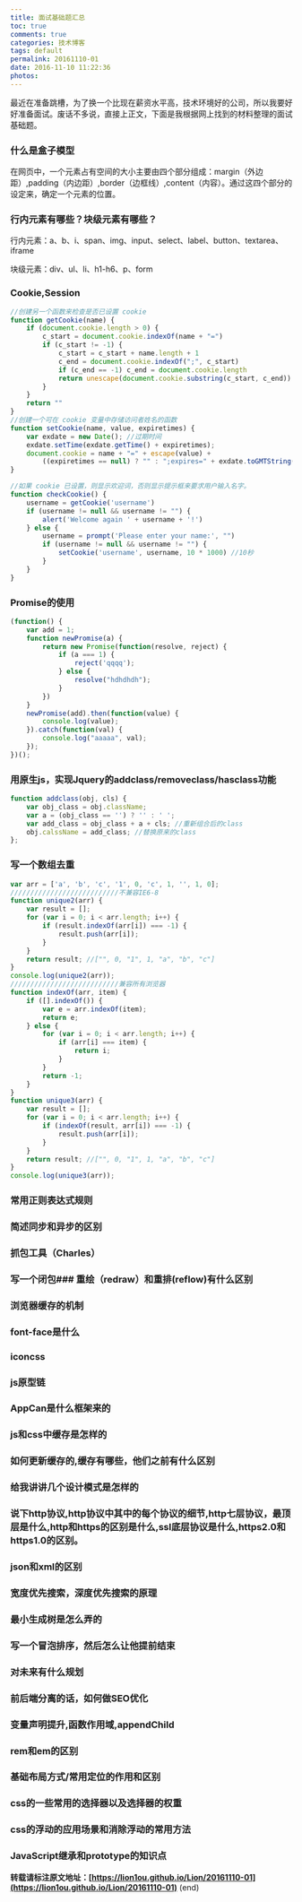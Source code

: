 ```yaml
---
title: 面试基础题汇总
toc: true
comments: true
categories: 技术博客
tags: default
permalink: 20161110-01
date: 2016-11-10 11:22:36
photos:
---
```


最近在准备跳槽，为了换一个比现在薪资水平高，技术环境好的公司，所以我要好好准备面试。废话不多说，直接上正文，下面是我根据网上找到的材料整理的面试基础题。
<!--more-->

### 什么是盒子模型
在网页中，一个元素占有空间的大小主要由四个部分组成：margin（外边距）,padding（内边距）,border（边框线）,content（内容）。通过这四个部分的设定来，确定一个元素的位置。

### 行内元素有哪些？块级元素有哪些？

行内元素：a、b、i、span、img、input、select、label、button、textarea、iframe

块级元素：div、ul、li、h1-h6、p、form

### Cookie,Session
```js
//创建另一个函数来检查是否已设置 cookie
function getCookie(name) {
    if (document.cookie.length > 0) {
        c_start = document.cookie.indexOf(name + "=")
        if (c_start != -1) {
            c_start = c_start + name.length + 1
            c_end = document.cookie.indexOf(";", c_start)
            if (c_end == -1) c_end = document.cookie.length
            return unescape(document.cookie.substring(c_start, c_end))
        }
    }
    return ""
}
//创建一个可在 cookie 变量中存储访问者姓名的函数 
function setCookie(name, value, expiretimes) {
    var exdate = new Date(); //过期时间
    exdate.setTime(exdate.getTime() + expiretimes);
    document.cookie = name + "=" + escape(value) +
        ((expiretimes == null) ? "" : ";expires=" + exdate.toGMTString())
}

//如果 cookie 已设置，则显示欢迎词，否则显示提示框来要求用户输入名字。
function checkCookie() {
    username = getCookie('username')
    if (username != null && username != "") {
        alert('Welcome again ' + username + '!')
    } else {
        username = prompt('Please enter your name:', "")
        if (username != null && username != "") {
            setCookie('username', username, 10 * 1000) //10秒
        }
    }
}
```
### Promise的使用
```js
(function() {
    var add = 1;
    function newPromise(a) {
        return new Promise(function(resolve, reject) {
            if (a === 1) {
                reject('qqqq');
            } else {
                resolve("hdhdhdh");
            }
        })
    }
    newPromise(add).then(function(value) {
        console.log(value);
    }).catch(function(val) {
        console.log("aaaaa", val);
    });
})();
```
### 用原生js，实现Jquery的addclass/removeclass/hasclass功能
```js
function addclass(obj, cls) {
    var obj_class = obj.className;
    var a = (obj_class == '') ? '' : ' ';
    var add_class = obj_class + a + cls; //重新组合后的class
    obj.calssName = add_class; //替换原来的class
};
```

### 写一个数组去重
```js
var arr = ['a', 'b', 'c', '1', 0, 'c', 1, '', 1, 0];
///////////////////////////不兼容IE6-8
function unique2(arr) {
    var result = [];
    for (var i = 0; i < arr.length; i++) {
        if (result.indexOf(arr[i]) === -1) {
            result.push(arr[i]);
        }
    }
    return result; //["", 0, "1", 1, "a", "b", "c"]
}
console.log(unique2(arr));
///////////////////////////兼容所有浏览器
function indexOf(arr, item) {
    if ([].indexOf()) {
        var e = arr.indexOf(item);
        return e;
    } else {
        for (var i = 0; i < arr.length; i++) {
            if (arr[i] === item) {
                return i;
            }
        }
        return -1;
    }
}
function unique3(arr) {
    var result = [];
    for (var i = 0; i < arr.length; i++) {
        if (indexOf(result, arr[i]) === -1) {
            result.push(arr[i]);
        }
    }
    return result; //["", 0, "1", 1, "a", "b", "c"]
}
console.log(unique3(arr));

```

### 常用正则表达式规则
### 简述同步和异步的区别
### 抓包工具（Charles）
### 写一个闭包### 重绘（redraw）和重排(reflow)有什么区别
### 浏览器缓存的机制
### font-face是什么
### iconcss
### js原型链
### AppCan是什么框架来的
### js和css中缓存是怎样的
### 如何更新缓存的,缓存有哪些，他们之前有什么区别
### 给我讲讲几个设计模式是怎样的
### 说下http协议,http协议中其中的每个协议的细节,http七层协议，最顶层是什么,http和https的区别是什么,ssl底层协议是什么,https2.0和https1.0的区别。
### json和xml的区别
### 宽度优先搜索，深度优先搜索的原理
### 最小生成树是怎么弄的
### 写一个冒泡排序，然后怎么让他提前结束
### 对未来有什么规划
### 前后端分离的话，如何做SEO优化
### 变量声明提升,函数作用域,appendChild
### rem和em的区别
### 基础布局方式/常用定位的作用和区别
### css的一些常用的选择器以及选择器的权重
### css的浮动的应用场景和消除浮动的常用方法
### JavaScript继承和prototype的知识点

**转载请标注原文地址：[https://lion1ou.github.io/Lion/20161110-01](https://lion1ou.github.io/Lion/20161110-01)**
(end)
